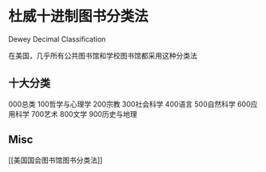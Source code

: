 # 杜威十进制图书分类法

Dewey Decimal Classification

在美国，几乎所有公共图书馆和学校图书馆都采用这种分类法

## 十大分类
000总类
100哲学与心理学
200宗教
300社会科学
400语言
500自然科学
600应用科学
700艺术
800文学
900历史与地理









## Misc


[[美国国会图书馆图书分类法]]




